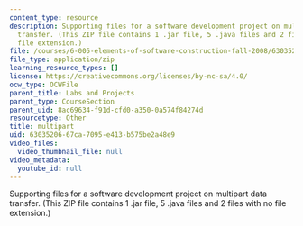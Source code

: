 ```yaml
---
content_type: resource
description: Supporting files for a software development project on multipart data
  transfer. (This ZIP file contains 1 .jar file, 5 .java files and 2 files with no
  file extension.)
file: /courses/6-005-elements-of-software-construction-fall-2008/6303520667ca7095e413b575be2a48e9_multipart.zip
file_type: application/zip
learning_resource_types: []
license: https://creativecommons.org/licenses/by-nc-sa/4.0/
ocw_type: OCWFile
parent_title: Labs and Projects
parent_type: CourseSection
parent_uid: 8ac69634-f91d-cfd0-a350-0a574f84274d
resourcetype: Other
title: multipart
uid: 63035206-67ca-7095-e413-b575be2a48e9
video_files:
  video_thumbnail_file: null
video_metadata:
  youtube_id: null
---
```

Supporting files for a software development project on multipart data transfer. (This ZIP file contains 1 .jar file, 5 .java files and 2 files with no file extension.)